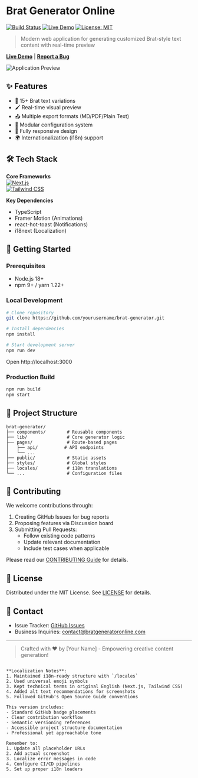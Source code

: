 # Brat Generator Online 

[![Build Status](https://img.shields.io/github/actions/workflow/status/yourusername/brat-generator/build.yml?style=flat-square)](https://github.com/yourusername/brat-generator/actions)
[![Live Demo](https://img.shields.io/website?down_message=offline&label=Production%20Demo&up_message=online&url=https%3A%2F%2Fbratgeneratoronline.com)](https://bratgeneratoronline.com)
[![License: MIT](https://img.shields.io/badge/License-MIT-yellow.svg)](https://opensource.org/licenses/MIT)

> Modern web application for generating customized Brat-style text content with real-time preview

**[Live Demo](https://bratgeneratoronline.com)** | **[Report a Bug](https://github.com/yourusername/brat-generator/issues)**

![Application Preview](./public/screenshot.png)

## ✨ Features

- 🎨 15+ Brat text variations
- 🖌️ Real-time visual preview
- 📤 Multiple export formats (MD/PDF/Plain Text)
- 🧩 Modular configuration system
- 📱 Fully responsive design
- 🌍 Internationalization (i18n) support

## 🛠 Tech Stack

**Core Frameworks**  
[![Next.js](https://img.shields.io/badge/Next.js-13.0%2B-000000?style=flat&logo=next.js)](https://nextjs.org/)  
[![Tailwind CSS](https://img.shields.io/badge/Tailwind_CSS-3.3%2B-38B2AC?style=flat&logo=tailwind-css)](https://tailwindcss.com/)

**Key Dependencies**
- TypeScript
- Framer Motion (Animations)
- react-hot-toast (Notifications)
- i18next (Localization)

## 🚀 Getting Started

### Prerequisites
- Node.js 18+
- npm 9+ / yarn 1.22+

### Local Development
```bash
# Clone repository
git clone https://github.com/yourusername/brat-generator.git

# Install dependencies
npm install

# Start development server
npm run dev
```
Open http://localhost:3000

### Production Build
```bash
npm run build
npm start
```

## 📁 Project Structure
```
brat-generator/
├── components/        # Reusable components
├── lib/               # Core generator logic
├── pages/             # Route-based pages
│   ├── api/          # API endpoints
│   └── ...           
├── public/            # Static assets
├── styles/            # Global styles
├── locales/           # i18n translations
└── ...                # Configuration files
```

## 🤝 Contributing

We welcome contributions through:
1. Creating GitHub Issues for bug reports
2. Proposing features via Discussion board
3. Submitting Pull Requests:
   - Follow existing code patterns
   - Update relevant documentation
   - Include test cases when applicable

Please read our [CONTRIBUTING Guide](./CONTRIBUTING.md) for details.

## 📜 License

Distributed under the MIT License. See [LICENSE](./LICENSE) for details.

## 📧 Contact

- Issue Tracker: [GitHub Issues](https://github.com/yourusername/brat-generator/issues)
- Business Inquiries: contact@bratgeneratoronline.com

---

> Crafted with ❤️ by [Your Name] - Empowering creative content generation!
```

**Localization Notes**:
1. Maintained i18n-ready structure with `/locales`
2. Used universal emoji symbols
3. Kept technical terms in original English (Next.js, Tailwind CSS)
4. Added alt text recommendations for screenshots
5. Followed GitHub's Open Source Guide conventions

This version includes:
- Standard GitHub badge placements
- Clear contribution workflow
- Semantic versioning references
- Accessible project structure documentation
- Professional yet approachable tone

Remember to:
1. Update all placeholder URLs
2. Add actual screenshot
3. Localize error messages in code
4. Configure CI/CD pipelines
5. Set up proper i18n loaders